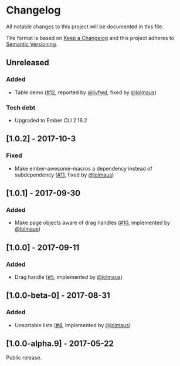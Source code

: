# Changelog
All notable changes to this project will be documented in this file.

The format is based on [Keep a Changelog](http://keepachangelog.com/en/1.0.0/)
and this project adheres to [Semantic Versioning](http://semver.org/spec/v2.0.0.html).

## Unreleased
### Added
* Table demo ([#12](https://github.com/Deveo/ember-drag-sort/issues/12), reported by [@livfwd](https://github.com/livfwd), fixed by [@lolmaus](https://github.com/lolmaus/))

### Tech debt
* Upgraded to Ember CLI 2.16.2

## [1.0.2] - 2017-10-3
### Fixed
* Make ember-awesome-macros a dependency instead of subdependency ([#11](https://github.com/Deveo/ember-drag-sort/issues/11), fixed by [@lolmaus](https://github.com/lolmaus/))

## [1.0.1] - 2017-09-30
### Added
* Make page objects aware of drag handles ([#10](https://github.com/Deveo/ember-drag-sort/issues/10), implemented by [@lolmaus](https://github.com/lolmaus/))

## [1.0.0] - 2017-09-11
### Added
* Drag handle ([#5](https://github.com/Deveo/ember-drag-sort/issues/5), implemented by [@lolmaus](https://github.com/lolmaus/))

## [1.0.0-beta-0] - 2017-08-31
### Added
* Unsortable lists ([#4](https://github.com/Deveo/ember-drag-sort/pull/4), implemented by [@lolmaus](https://github.com/lolmaus/))

## [1.0.0-alpha.9] - 2017-05-22
Public release.
